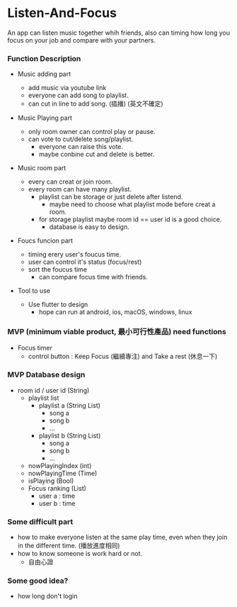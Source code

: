 # Listen-And-Focus

An app can listen music together whih friends, also can timing how long you focus on your job and compare with your partners.


### Function Description

* Music adding part
  * add music via youtube link
  * everyone can add song to playlist.
  * can cut in line to add song. (插播) (英文不確定)

* Music Playing part
  * only room owner can control play or pause.
  * can vote to cut/delete song/playlist.
    * everyone can raise this vote.
    * maybe conbine cut and delete is better.

* Music room part
  * every can creat or join room.
  * every room can have many playlist.
    * playlist can be storage or just delete after listend.
      * maybe need to choose what playlist mode before creat a room.
    * for storage playlist maybe room id == user id is a good choice.
      * database is easy to design.

* Foucs funcion part
  * timing erery user's foucus time.
  * user can control it's status (focus/rest)
  * sort the foucus time
    * can compare focus time with friends.

* Tool to use
  * Use flutter to design
    * hope can run at android, ios, macOS, windows, linux

### MVP (minimum viable product, 最小可行性產品) need functions

* Focus timer
  * control button : Keep Focus (繼續專注) and Take a rest (休息一下)



### MVP Database design

- room id / user id (String)
  - playlist list
    - playlist a (String List)
      - song a
      - song b
      - ...
    - playlist b (String List)
      - song a
      - song b
      - ...
  - nowPlayingIndex (int)
  - nowPlayingTime (Time)
  - isPlaying (Bool)
  - Focus ranking (List)
    - user a : time
    - user b : time



### Some difficult part

* how to make everyone listen at the same play time, even when they join in the different time. (播放進度相同)
* how to know someone is work hard or not.
  * 自由心證



### Some good idea?
* how long don't login